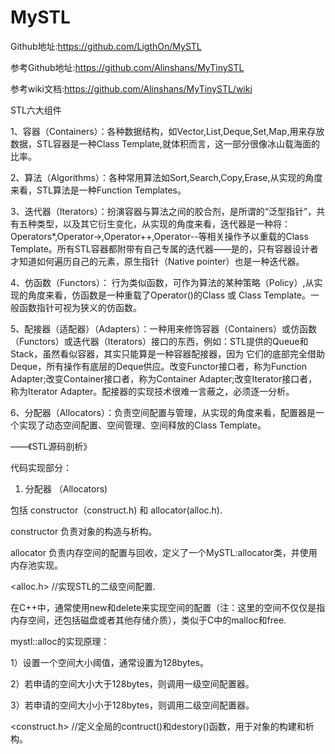 # MySTL
Github地址:https://github.com/LigthOn/MySTL
         
参考Github地址:https://github.com/Alinshans/MyTinySTL

参考wiki文档:https://github.com/Alinshans/MyTinySTL/wiki


STL六大组件

1、容器（Containers）：各种数据结构，如Vector,List,Deque,Set,Map,用来存放数据，STL容器是一种Class Template,就体积而言，这一部分很像冰山载海面的比率。

2、算法（Algorithms）：各种常用算法如Sort,Search,Copy,Erase,从实现的角度来看，STL算法是一种Function Templates。

3、迭代器（Iterators）：扮演容器与算法之间的胶合剂，是所谓的“泛型指针”，共有五种类型，以及其它衍生变化，从实现的角度来看，迭代器是一种将：Operators*,Operator->,Operator++,Operator--等相关操作予以重载的Class Template。所有STL容器都附带有自己专属的迭代器——是的，只有容器设计者才知道如何遍历自己的元素，原生指针（Native pointer）也是一种迭代器。

4、仿函数（Functors）： 行为类似函数，可作为算法的某种策略（Policy）,从实现的角度来看，仿函数是一种重载了Operator()的Class 或 Class Template。一般函数指针可视为狭义的仿函数。

5、配接器（适配器）（Adapters）：一种用来修饰容器（Containers）或仿函数（Functors）或迭代器（Iterators）接口的东西，例如：STL提供的Queue和Stack，虽然看似容器，其实只能算是一种容器配接器，因为 它们的底部完全借助Deque，所有操作有底层的Deque供应。改变Functor接口者，称为Function Adapter;改变Container接口者，称为Container Adapter;改变Iterator接口者，称为Iterator Adapter。配接器的实现技术很难一言蔽之，必须逐一分析。

6、分配器（Allocators）：负责空间配置与管理，从实现的角度来看，配置器是一个实现了动态空间配置、空间管理、空间释放的Class Template。

——《STL源码剖析》




代码实现部分：

1. 分配器 （Allocators)

包括 constructor（construct.h) 和 allocator(alloc.h).

constructor 负责对象的构造与析构。

allocator 负责内存空间的配置与回收，定义了一个MySTL:allocator类，并使用内存池实现。




<alloc.h>       //实现STL的二级空间配置.

在C++中，通常使用new和delete来实现空间的配置（注：这里的空间不仅仅是指内存空间，还包括磁盘或者其他存储介质），类似于C中的malloc和free.

mystl::alloc的实现原理：

1）设置一个空间大小阈值，通常设置为128bytes。

2）若申请的空间大小大于128bytes，则调用一级空间配置器。

3）若申请的空间大小小于128bytes，则调用二级空间配置器。

<construct.h>  //定义全局的contruct()和destory()函数，用于对象的构建和析构。



